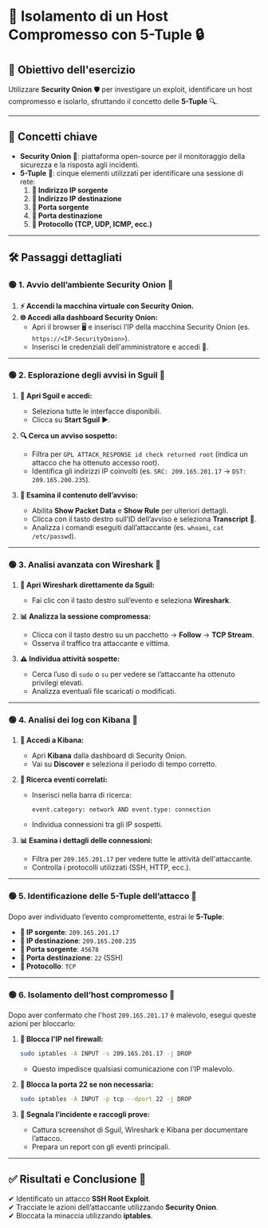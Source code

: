 # 🚀 Isolamento di un Host Compromesso con 5-Tuple 🔒

## 📌 Obiettivo dell'esercizio  
Utilizzare **Security Onion** 🛡️ per investigare un exploit, identificare un host compromesso e isolarlo, sfruttando il concetto delle **5-Tuple** 🔍.

---

## 📖 Concetti chiave  
- **Security Onion** 🏰: piattaforma open-source per il monitoraggio della sicurezza e la risposta agli incidenti.  
- **5-Tuple** 🎯: cinque elementi utilizzati per identificare una sessione di rete:  
  1. **📌 Indirizzo IP sorgente**
  2. **📌 Indirizzo IP destinazione**
  3. **🔢 Porta sorgente**
  4. **🔢 Porta destinazione**
  5. **📡 Protocollo (TCP, UDP, ICMP, ecc.)**  

---

## 🛠 Passaggi dettagliati  

### 🟢 1. Avvio dell’ambiente Security Onion 🏁  
1. **⚡ Accendi la macchina virtuale con Security Onion.**  
2. **🌐 Accedi alla dashboard Security Onion:**
   - Apri il browser 🖥️ e inserisci l’IP della macchina Security Onion (es. `https://<IP-SecurityOnion>`).  
   - Inserisci le credenziali dell'amministratore e accedi 🔑.  

---

### 🟢 2. Esplorazione degli avvisi in Sguil 🚨  
1. **📂 Apri Sguil e accedi:**  
   - Seleziona tutte le interfacce disponibili.  
   - Clicca su **Start Sguil** ▶️.  

2. **🔍 Cerca un avviso sospetto:**  
   - Filtra per `GPL ATTACK_RESPONSE id check returned root` (indica un attacco che ha ottenuto accesso root).  
   - Identifica gli indirizzi IP coinvolti (es. `SRC: 209.165.201.17` → `DST: 209.165.200.235`).  

3. **📝 Esamina il contenuto dell’avviso:**  
   - Abilita **Show Packet Data** e **Show Rule** per ulteriori dettagli.  
   - Clicca con il tasto destro sull’ID dell’avviso e seleziona **Transcript** 📜.  
   - Analizza i comandi eseguiti dall’attaccante (es. `whoami`, `cat /etc/passwd`).  

---

### 🟢 3. Analisi avanzata con Wireshark 🔎  
1. **📡 Apri Wireshark direttamente da Sguil:**  
   - Fai clic con il tasto destro sull’evento e seleziona **Wireshark**.  

2. **📊 Analizza la sessione compromessa:**  
   - Clicca con il tasto destro su un pacchetto → **Follow** → **TCP Stream**.  
   - Osserva il traffico tra attaccante e vittima.  

3. **⚠️ Individua attività sospette:**  
   - Cerca l’uso di `sudo` o `su` per vedere se l’attaccante ha ottenuto privilegi elevati.  
   - Analizza eventuali file scaricati o modificati.  

---

### 🟢 4. Analisi dei log con Kibana 📑  
1. **📂 Accedi a Kibana:**  
   - Apri **Kibana** dalla dashboard di Security Onion.  
   - Vai su **Discover** e seleziona il periodo di tempo corretto.  

2. **📌 Ricerca eventi correlati:**  
   - Inserisci nella barra di ricerca:  
     ```elasticsearch
     event.category: network AND event.type: connection
     ```  
   - Individua connessioni tra gli IP sospetti.  

3. **📊 Esamina i dettagli delle connessioni:**  
   - Filtra per `209.165.201.17` per vedere tutte le attività dell'attaccante.  
   - Controlla i protocolli utilizzati (SSH, HTTP, ecc.).  

---

### 🟢 5. Identificazione delle 5-Tuple dell’attacco 📌  
Dopo aver individuato l’evento compromettente, estrai le **5-Tuple**:  
- **📍 IP sorgente**: `209.165.201.17`  
- **📍 IP destinazione**: `209.165.200.235`  
- **🔢 Porta sorgente**: `45678`  
- **🔢 Porta destinazione**: `22` (SSH)  
- **📡 Protocollo**: `TCP`  

---

### 🟢 6. Isolamento dell’host compromesso 🚫  
Dopo aver confermato che l'host `209.165.201.17` è malevolo, esegui queste azioni per bloccarlo:  
1. **🚧 Blocca l'IP nel firewall:**  
   ```bash
   sudo iptables -A INPUT -s 209.165.201.17 -j DROP
   ```  
   - Questo impedisce qualsiasi comunicazione con l'IP malevolo.  

2. **🛑 Blocca la porta 22 se non necessaria:**  
   ```bash
   sudo iptables -A INPUT -p tcp --dport 22 -j DROP
   ```  

3. **📸 Segnala l’incidente e raccogli prove:**  
   - Cattura screenshot di Sguil, Wireshark e Kibana per documentare l’attacco.  
   - Prepara un report con gli eventi principali.  

---

## ✅ Risultati e Conclusione 🎯  
✔ Identificato un attacco **SSH Root Exploit**.  
✔ Tracciate le azioni dell’attaccante utilizzando **Security Onion**.  
✔ Bloccata la minaccia utilizzando **iptables**.  
